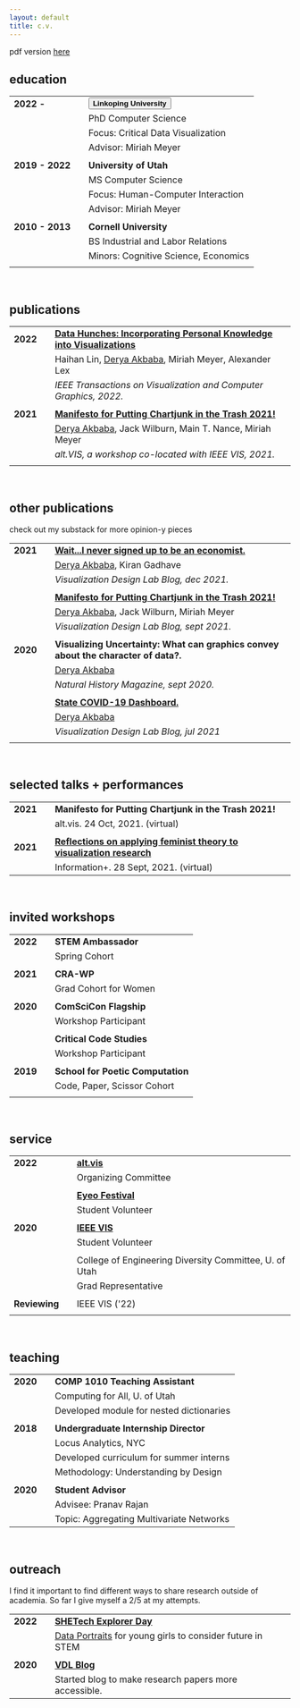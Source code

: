 ```yaml
---
layout: default
title: c.v.
---
```


pdf version [here](/assets/images/Akbaba-CV.pdf)

## education

|                 |     |                                                                                                                                                                                                             |
| --------------- | --- | ----------------------------------------------------------------------------------------------------------------------------------------------------------------------------------------------------------- |
| **2022 -**      |     | <button type="button" class="btn-cv" data-bs-toggle="popover" data-bs-title="Here I am!" html="true" data-bs-trigger="focus" cimg="assets/images/sweden.png"><strong>Linkoping University</strong></button> |
|                 |     | PhD Computer Science                                                                                                                                                                                        |
|                 |     | Focus: Critical Data Visualization                                                                                                                                                                          |
|                 |     | Advisor: Miriah Meyer                                                                                                                                                                                       |
|                 |     |                                                                                                                                                                                                             |
| **2019 - 2022** |     | **University of Utah**                                                                                                                                                                                      |
|                 |     | MS Computer Science                                                                                                                                                                                         |
|                 |     | Focus: Human-Computer Interaction                                                                                                                                                                           |
|                 |     | Advisor: Miriah Meyer                                                                                                                                                                                       |
|                 |     |                                                                                                                                                                                                             |
| **2010 - 2013** |     | **Cornell University**                                                                                                                                                                                      |
|                 |     | BS Industrial and Labor Relations                                                                                                                                                                           |
|                 |     | Minors: Cognitive Science, Economics                                                                                                                                                                        |
|                 |     |                                                                                                                                                                                                             |

<br>

## publications

|          |     |                                                                                                                                        |
| -------- | --- | -------------------------------------------------------------------------------------------------------------------------------------- |
| **2022** |     | [**Data Hunches: Incorporating Personal Knowledge into Visualizations**](https://vdl.sci.utah.edu/publications/2022_vis_data_hunches/) |
|          |     | Haihan Lin, <u>Derya Akbaba</u>, Miriah Meyer, Alexander Lex                                                                           |
|          |     | _IEEE Transactions on Visualization and Computer Graphics, 2022._                                                                      |
|          |     |                                                                                                                                        |
| **2021** |     | [**Manifesto for Putting Chartjunk in the Trash 2021!**](https://vdl.sci.utah.edu/publications/2021_altvis_chartjunk/)                 |
|          |     | <u>Derya Akbaba</u>, Jack Wilburn, Main T. Nance, Miriah Meyer                                                                         |
|          |     | _alt.VIS, a workshop co-located with IEEE VIS, 2021._                                                                                  |
|          |     |                                                                                                                                        |

<br>

## other publications

check out my substack for more opinion-y pieces

|          |     |                                                                                                               |
| -------- | --- | ------------------------------------------------------------------------------------------------------------- |
| **2021** |     | [**Wait...I never signed up to be an economist.**](https://vdl.sci.utah.edu/blog/2021/12/08/fair-pay-panel/)  |
|          |     | <u>Derya Akbaba</u>, Kiran Gadhave                                                                            |
|          |     | _Visualization Design Lab Blog, dec 2021._                                                                    |
|          |     |                                                                                                               |
|          |     | [**Manifesto for Putting Chartjunk in the Trash 2021!**](https://vdl.sci.utah.edu/blog/2021/09/19/chartjunk/) |
|          |     | <u>Derya Akbaba</u>, Jack Wilburn, Miriah Meyer                                                               |
|          |     | _Visualization Design Lab Blog, sept 2021._                                                                   |
|          |     |                                                                                                               |
| **2020** |     | **Visualizing Uncertainty: What can graphics convey about the character of data?.**                           |
|          |     | <u>Derya Akbaba</u>                                                                                           |
|          |     | _Natural History Magazine, sept 2020._                                                                        |
|          |     |                                                                                                               |
|          |     | [**State COVID-19 Dashboard.**](https://vdl.sci.utah.edu/blog/2020/07/20/state-dashboards/)                   |
|          |     | <u>Derya Akbaba</u>                                                                                           |
|          |     | _Visualization Design Lab Blog, jul 2021_                                                                     |
|          |     |                                                                                                               |

<br>

## selected talks + performances

|          |     |                                                                                                      |
| -------- | --- | ---------------------------------------------------------------------------------------------------- |
| **2021** |     | **Manifesto for Putting Chartjunk in the Trash 2021!**                                               |
|          |     | alt.vis. 24 Oct, 2021. (virtual)                                                                     |
|          |     |                                                                                                      |
| **2021** |     | [**Reflections on applying feminist theory to visualization research**](https://vimeo.com/592256059) |
|          |     | Information+. 28 Sept, 2021. (virtual)                                                               |

<br>

## invited workshops

|          |     |                                   |
| -------- | --- | --------------------------------- |
| **2022** |     | **STEM Ambassador**               |
|          |     | Spring Cohort                     |
|          |     |                                   |
| **2021** |     | **CRA-WP**                        |
|          |     | Grad Cohort for Women             |
|          |     |                                   |
| **2020** |     | **ComSciCon Flagship**            |
|          |     | Workshop Participant              |
|          |     |                                   |
|          |     | **Critical Code Studies**         |
|          |     | Workshop Participant              |
|          |     |                                   |
| **2019** |     | **School for Poetic Computation** |
|          |     | Code, Paper, Scissor Cohort       |
|          |     |                                   |

<br>

## service

|               |     |                                                        |
| ------------- | --- | ------------------------------------------------------ |
| **2022**      |     | [**alt.vis**](https://altvis.github.io/)               |
|               |     | Organizing Committee                                   |
|               |     |                                                        |
|               |     | [**Eyeo Festival** ](https://eyeofestival.com/)        |
|               |     | Student Volunteer                                      |
|               |     |                                                        |
| **2020**      |     | [**IEEE VIS**](https://ieeevis.org/year/2020/welcome)  |
|               |     | Student Volunteer                                      |
|               |     |                                                        |
|               |     | College of Engineering Diversity Committee, U. of Utah |
|               |     | Grad Representative                                    |
|               |     |                                                        |
| **Reviewing** |     | IEEE VIS ('22)                                         |
|               |     |                                                        |

<br>

## teaching

|          |     |                                          |
| -------- | --- | ---------------------------------------- |
| **2020** |     | **COMP 1010 Teaching Assistant**         |
|          |     | Computing for All, U. of Utah            |
|          |     | Developed module for nested dictionaries |
|          |     |                                          |
| **2018** |     | **Undergraduate Internship Director**    |
|          |     | Locus Analytics, NYC                     |
|          |     | Developed curriculum for summer interns  |
|          |     | Methodology: Understanding by Design     |
|          |     |                                          |
| **2020** |     | **Student Advisor**                      |
|          |     | Advisee: Pranav Rajan                    |
|          |     | Topic: Aggregating Multivariate Networks |

<br>

## outreach

I find it important to find different ways to share research outside of academia.
So far I give myself a 2/5 at my attempts.

|          |     |                                                                                                                              |
| -------- | --- | ---------------------------------------------------------------------------------------------------------------------------- |
| **2022** |     | [**SHETech Explorer Day**](https://shetechexplorer.com/)                                                                     |
|          |     | [Data Portraits](https://observablehq.com/@gotdairyya/data-portraits-for-shetech) for young girls to consider future in STEM |
|          |     |                                                                                                                              |
| **2020** |     | [**VDL Blog**](https://vdl.sci.utah.edu/blog/)                                                                               |
|          |     | Started blog to make research papers more accessible.                                                                        |
